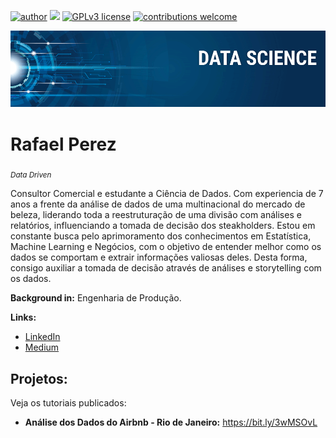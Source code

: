 [![author](https://img.shields.io/badge/author-RafaelPerez-red.svg)](https://www.linkedin.com/in/rafael-perez-64965124/) [![](https://img.shields.io/badge/python-3.7+-blue.svg)](https://www.python.org/downloads/release/python-365/) [![GPLv3 license](https://img.shields.io/badge/License-GPLv3-blue.svg)](http://perso.crans.org/besson/LICENSE.html) [![contributions welcome](https://img.shields.io/badge/contributions-welcome-brightgreen.svg?style=flat)](https://github.com/carlosfab/data_science/issues)

<p align="center">
  <img src="banner.png" >
</p>

# Rafael Perez
<sub>*Data Driven* </sub>

Consultor Comercial e estudante a Ciência de Dados. Com experiencia de 7 anos a frente da análise de dados de uma multinacional do mercado de beleza, liderando toda a reestruturação de uma divisão com análises e relatórios, influenciando a tomada de decisão dos steakholders. Estou em constante busca pelo aprimoramento dos conhecimentos em Estatística, Machine Learning e Negócios, com o objetivo de  entender melhor como os dados se comportam e extrair informações valiosas deles. Desta forma, consigo auxiliar a tomada de decisão através de análises e storytelling com os dados.

**Background in:** Engenharia de Produção.

**Links:**
* [LinkedIn](https://www.linkedin.com/in/rafael-perez-64965124/)
* [Medium](https://www.medium.com)


## Projetos:
Veja os tutoriais publicados:

* **Análise dos Dados do Airbnb - Rio de Janeiro:** https://bit.ly/3wMSOvL

